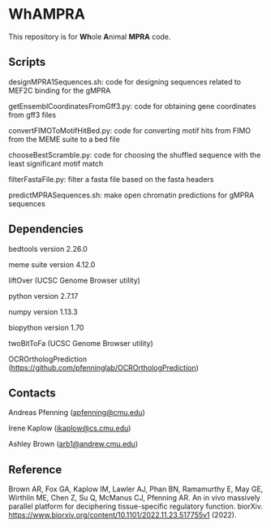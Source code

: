 # WhAMPRA
This repository is for **Wh**ole **A**nimal **MPRA** code.

## Scripts
designMPRA1Sequences.sh: code for designing sequences related to MEF2C binding for the gMPRA

getEnsemblCoordinatesFromGff3.py: code for obtaining gene coordinates from gff3 files

convertFIMOToMotifHitBed.py: code for converting motif hits from FIMO from the MEME suite to a bed file

chooseBestScramble.py: code for choosing the shuffled sequence with the least significant motif match

filterFastaFile.py: filter a fasta file based on the fasta headers

predictMPRASequences.sh: make open chromatin predictions for gMPRA sequences

## Dependencies
bedtools version 2.26.0

meme suite version 4.12.0

liftOver (UCSC Genome Browser utility)

python version 2.7.17

numpy version 1.13.3

biopython version 1.70

twoBitToFa (UCSC Genome Browser utility)

OCROrthologPrediction (https://github.com/pfenninglab/OCROrthologPrediction)

## Contacts
Andreas Pfenning (apfenning@cmu.edu)

Irene Kaplow (ikaplow@cs.cmu.edu)

Ashley Brown (arb1@andrew.cmu.edu)

## Reference
Brown AR, Fox GA, Kaplow IM, Lawler AJ, Phan BN, Ramamurthy E, May GE, Wirthlin ME, Chen Z, Su Q, McManus CJ, Pfenning AR.  An in vivo massively parallel platform for deciphering tissue-specific regulatory function.  biorXiv.  https://www.biorxiv.org/content/10.1101/2022.11.23.517755v1 (2022).
